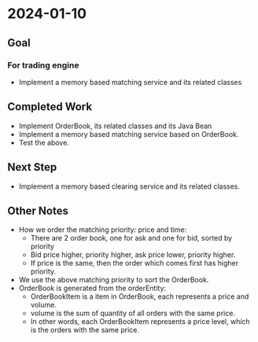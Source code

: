 # 2024-01-10

## Goal
### For trading engine
- Implement a memory based matching service and its related classes


## Completed Work
- Implement OrderBook, its related classes and its Java Bean
- Implement a memory based matching service based on OrderBook.
- Test the above.

## Next Step
- Implement a memory based clearing service and its related classes.


## Other Notes
- How we order the matching priority: price and time:
  - There are 2 order book, one for ask and one for bid, sorted by priority
  - Bid price higher, priority higher, ask price lower, priority higher.
  - If price is the same, then the order which comes first has higher priority.
- We use the above matching priority to sort the OrderBook.
- OrderBook is generated from the orderEntity:
  - OrderBookItem is a item in OrderBook, each represents a price and volume.
  - volume is the sum of quantity of all orders with the same price.
  - In other words, each OrderBookItem represents a price level, which is the orders with the same price.
  

